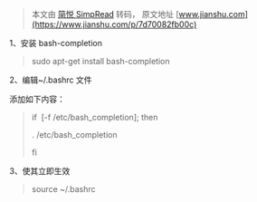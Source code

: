 > 本文由 [简悦 SimpRead](http://ksria.com/simpread/) 转码， 原文地址 [www.jianshu.com](https://www.jianshu.com/p/7d70082fb00c)

1、安装 bash-completion

> sudo apt-get install bash-completion

2、编辑~/.bashrc 文件

添加如下内容：

> if  [-f /etc/bash_completion]; then
> 
> . /etc/bash_completion
> 
> fi

3、使其立即生效

> source ~/.bashrc
